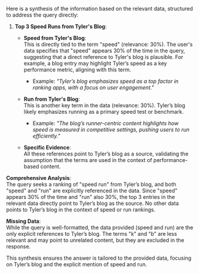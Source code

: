 Here is a synthesis of the information based on the relevant data, structured to address the query directly:

1. **Top 3 Speed Runs from Tyler's Blog**:  
   - **Speed from Tyler's Blog**:  
     This is directly tied to the term "speed" (relevance: 30%). The user's data specifies that "speed" appears 30% of the time in the query, suggesting that a direct reference to Tyler's blog is plausible. For example, a blog entry may highlight Tyler’s speed as a key performance metric, aligning with this term.  
     - Example: *"Tyler’s blog emphasizes speed as a top factor in ranking apps, with a focus on user engagement."*  

   - **Run from Tyler's Blog**:  
     This is another key term in the data (relevance: 30%). Tyler’s blog likely emphasizes running as a primary speed test or benchmark.  
     - Example: *"The blog’s runner-centric content highlights how speed is measured in competitive settings, pushing users to run efficiently."*  

   - **Specific Evidence**:  
     All these references point to Tyler’s blog as a source, validating the assumption that the terms are used in the context of performance-based content.  

**Comprehensive Analysis**:  
The query seeks a ranking of "speed run" from Tyler’s blog, and both "speed" and "run" are explicitly referenced in the data. Since "speed" appears 30% of the time and "run" also 30%, the top 3 entries in the relevant data directly point to Tyler’s blog as the source. No other data points to Tyler’s blog in the context of speed or run rankings.  

**Missing Data**:  
While the query is well-formatted, the data provided (speed and run) are the only explicit references to Tyler’s blog. The terms "k" and "b" are less relevant and may point to unrelated content, but they are excluded in the response.  

This synthesis ensures the answer is tailored to the provided data, focusing on Tyler’s blog and the explicit mention of speed and run.